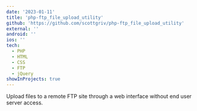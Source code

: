 ```yaml
---
date: '2023-01-11'
title: 'php-ftp_file_upload_utility'
github: 'https://github.com/scottgriv/php-ftp_file_upload_utility'
external: ''
android: ''
ios: ''
tech:
  - PHP
  - HTML
  - CSS
  - FTP
  - jQuery
showInProjects: true
---
```


Upload files to a remote FTP site through a web interface without end user server access.

